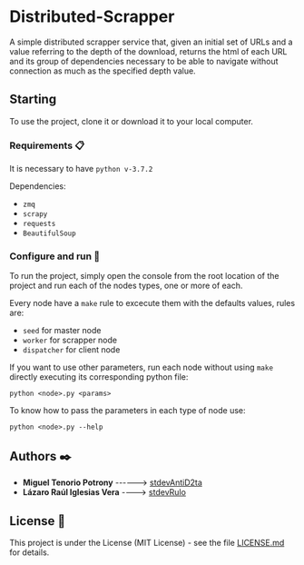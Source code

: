 # Distributed-Scrapper
A simple distributed scrapper service that, given an initial set of URLs and a value referring to the depth of the download, returns the html of each URL and its group of dependencies necessary to be able to navigate without connection as much as the specified depth value.



## Starting

To use the project, clone it or download it to your local computer.



### Requirements 📋

It is necessary to have `python v-3.7.2` 

Dependencies:

- `zmq`
- `scrapy`
- `requests`
- `BeautifulSoup`

### Configure and run 🔧

To run the project, simply open the console from the root location of the project and run each of the nodes types, one or more of each.

Every node have a `make` rule to excecute them with the defaults values, rules are:

- `seed` for master node
- `worker` for scrapper node
- `dispatcher` for client node

If you want to use other parameters, run each node without using `make` directly executing its corresponding python file:
```
python <node>.py <params>
```
To know how to pass the parameters in each type of node use:
```
python <node>.py --help
```

## Authors ✒️

- **Miguel Tenorio Potrony** ------> [stdevAntiD2ta](https://github.com/stdevAntiD2ta)
- **Lázaro Raúl Iglesias Vera** ----> [stdevRulo](https://github.com/stdevRulo)

## License 📄

This project is under the License (MIT License) - see the file [LICENSE.md](LICENSE.md) for details.
